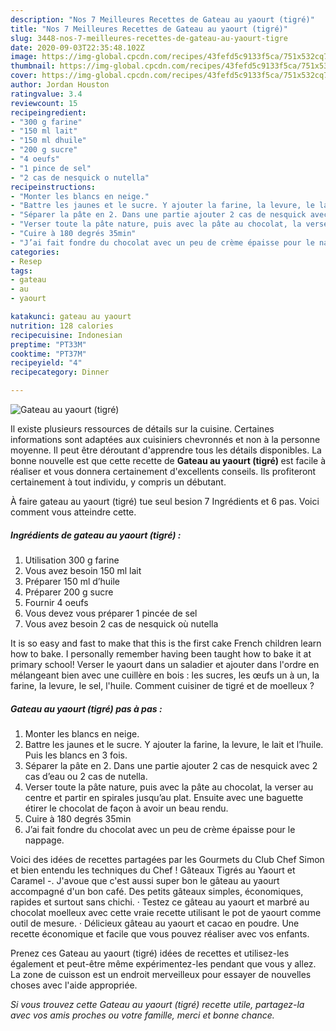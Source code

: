 ```yaml
---
description: "Nos 7 Meilleures Recettes de Gateau au yaourt (tigré)"
title: "Nos 7 Meilleures Recettes de Gateau au yaourt (tigré)"
slug: 3448-nos-7-meilleures-recettes-de-gateau-au-yaourt-tigre
date: 2020-09-03T22:35:48.102Z
image: https://img-global.cpcdn.com/recipes/43fefd5c9133f5ca/751x532cq70/gateau-au-yaourt-tigre-photo-principale-de-la-recette.jpg
thumbnail: https://img-global.cpcdn.com/recipes/43fefd5c9133f5ca/751x532cq70/gateau-au-yaourt-tigre-photo-principale-de-la-recette.jpg
cover: https://img-global.cpcdn.com/recipes/43fefd5c9133f5ca/751x532cq70/gateau-au-yaourt-tigre-photo-principale-de-la-recette.jpg
author: Jordan Houston
ratingvalue: 3.4
reviewcount: 15
recipeingredient:
- "300 g farine"
- "150 ml lait"
- "150 ml dhuile"
- "200 g sucre"
- "4 oeufs"
- "1 pince de sel"
- "2 cas de nesquick o nutella"
recipeinstructions:
- "Monter les blancs en neige."
- "Battre les jaunes et le sucre. Y ajouter la farine, la levure, le lait et l’huile. Puis les blancs en 3 fois."
- "Séparer la pâte en 2. Dans une partie ajouter 2 cas de nesquick avec 2 cas d’eau ou 2 cas de nutella."
- "Verser toute la pâte nature, puis avec la pâte au chocolat, la verser au centre et partir en spirales jusqu’au plat. Ensuite avec une baguette étirer le chocolat de façon à avoir un beau rendu."
- "Cuire à 180 degrés 35min"
- "J’ai fait fondre du chocolat avec un peu de crème épaisse pour le nappage."
categories:
- Resep
tags:
- gateau
- au
- yaourt

katakunci: gateau au yaourt 
nutrition: 128 calories
recipecuisine: Indonesian
preptime: "PT33M"
cooktime: "PT37M"
recipeyield: "4"
recipecategory: Dinner

---
```



![Gateau au yaourt (tigré)](https://img-global.cpcdn.com/recipes/43fefd5c9133f5ca/751x532cq70/gateau-au-yaourt-tigre-photo-principale-de-la-recette.jpg)

Il existe plusieurs ressources de détails sur la cuisine. Certaines informations sont adaptées aux cuisiniers chevronnés et non à la personne moyenne. Il peut être déroutant d'apprendre tous les détails disponibles. La bonne nouvelle est que cette recette de <strong> Gateau au yaourt (tigré) </strong> est facile à réaliser et vous donnera certainement d'excellents conseils. Ils profiteront certainement à tout individu, y compris un débutant.

<!--inarticleads1-->

À faire gateau au yaourt (tigré) tue seul besion 7 Ingrédients et 6 pas. Voici comment vous atteindre cette.

##### Ingrédients de gateau au yaourt (tigré) :

1. Utilisation 300 g farine
1. Vous avez besoin 150 ml lait
1. Préparer 150 ml d’huile
1. Préparer 200 g sucre
1. Fournir 4 oeufs
1. Vous devez vous préparer 1 pincée de sel
1. Vous avez besoin 2 cas de nesquick où nutella


It is so easy and fast to make that this is the first cake French children learn how to bake. I personally remember having been taught how to bake it at primary school! Verser le yaourt dans un saladier et ajouter dans l&#39;ordre en mélangeant bien avec une cuillère en bois : les sucres, les œufs un à un, la farine, la levure, le sel, l&#39;huile. Comment cuisiner de tigré et de moelleux ? 

<!--inarticleads2-->

##### Gateau au yaourt (tigré) pas à pas :

1. Monter les blancs en neige.
1. Battre les jaunes et le sucre. Y ajouter la farine, la levure, le lait et l’huile. Puis les blancs en 3 fois.
1. Séparer la pâte en 2. Dans une partie ajouter 2 cas de nesquick avec 2 cas d’eau ou 2 cas de nutella.
1. Verser toute la pâte nature, puis avec la pâte au chocolat, la verser au centre et partir en spirales jusqu’au plat. Ensuite avec une baguette étirer le chocolat de façon à avoir un beau rendu.
1. Cuire à 180 degrés 35min
1. J’ai fait fondre du chocolat avec un peu de crème épaisse pour le nappage.


Voici des idées de recettes partagées par les Gourmets du Club Chef Simon et bien entendu les techniques du Chef ! Gâteaux Tigrés au Yaourt et Caramel -. J&#39;avoue que c&#39;est aussi super bon le gâteau au yaourt accompagné d&#39;un bon café. Des petits gâteaux simples, économiques, rapides et surtout sans chichi. · Testez ce gâteau au yaourt et marbré au chocolat moelleux avec cette vraie recette utilisant le pot de yaourt comme outil de mesure. · Délicieux gâteau au yaourt et cacao en poudre. Une recette économique et facile que vous pouvez réaliser avec vos enfants. 

<!--inarticleads1-->

<p>
Prenez ces Gateau au yaourt (tigré) idées de recettes et utilisez-les également et peut-être même expérimentez-les pendant que vous y allez. La zone de cuisson est un endroit merveilleux pour essayer de nouvelles choses avec l'aide appropriée.
</p>

<p>
<i>Si vous trouvez cette Gateau au yaourt (tigré) recette utile, partagez-la avec vos amis proches ou votre famille, merci et bonne chance.</i>
</p>
